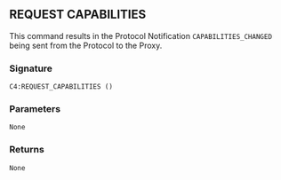 ## REQUEST CAPABILITIES

This command results in the Protocol Notification `CAPABILITIES_CHANGED` being sent from the Protocol to the Proxy.


### Signature

`C4:REQUEST_CAPABILITIES ()`


### Parameters

`None`


### Returns

`None`

